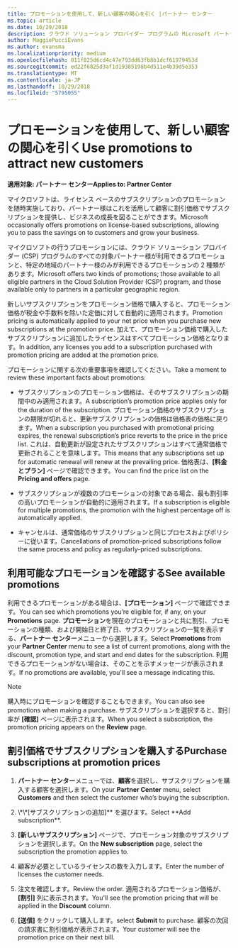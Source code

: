 ```yaml
---
title: プロモーションを使用して、新しい顧客の関心を引く |パートナー センター
ms.topic: article
ms.date: 10/29/2018
description: クラウド ソリューション プロバイダー プログラムの Microsoft パートナーは、プロモーション価格でサブスクリプションを購入し、顧客に割引価格で販売することができます。
author: MaggiePucciEvans
ms.author: evansma
ms.localizationpriority: medium
ms.openlocfilehash: 011f825d6cd4c47e793dd63fb8b1dcf61979453d
ms.sourcegitcommit: ed22f6825d3af1d19385198b4d511e4b39d5e353
ms.translationtype: MT
ms.contentlocale: ja-JP
ms.lasthandoff: 10/29/2018
ms.locfileid: "5795055"
---
```

# <a name="use-promotions-to-attract-new-customers"></a><span data-ttu-id="9c50a-103">プロモーションを使用して、新しい顧客の関心を引く</span><span class="sxs-lookup"><span data-stu-id="9c50a-103">Use promotions to attract new customers</span></span>  

**<span data-ttu-id="9c50a-104">適用対象: パートナー センター</span><span class="sxs-lookup"><span data-stu-id="9c50a-104">Applies to: Partner Center</span></span>**

<!--[FWLink: https://go.microsoft.com/fwlink/?linkid=852469]-->

<span data-ttu-id="9c50a-105">マイクロソフトは、ライセンス ベースのサブスクリプションのプロモーションを随時実施しており、パートナー様はこれを活用して顧客に割引価格でサブスクリプションを提供し、ビジネスの成長を図ることができます。</span><span class="sxs-lookup"><span data-stu-id="9c50a-105">Microsoft occasionally offers promotions on license-based subscriptions, allowing you to pass the savings on to customers and grow your business.</span></span> 

<span data-ttu-id="9c50a-106">マイクロソフトの行うプロモーションには、クラウド ソリューション プロバイダー (CSP) プログラムのすべての対象パートナー様が利用できるプロモーションと、特定の地域のパートナー様のみが利用できるプロモーションの 2 種類があります。</span><span class="sxs-lookup"><span data-stu-id="9c50a-106">Microsoft offers two kinds of promotions; those available to all eligible partners in the Cloud Solution Provider (CSP) program, and those available only to partners in a particular geographic region.</span></span>

<span data-ttu-id="9c50a-107">新しいサブスクリプションをプロモーション価格で購入すると、プロモーション価格が税金や手数料を除いた定価に対して自動的に適用されます。</span><span class="sxs-lookup"><span data-stu-id="9c50a-107">Promotion pricing is automatically applied to your net price when you purchase new subscriptions at the promotion price.</span></span> <span data-ttu-id="9c50a-108">加えて、プロモーション価格で購入したサブスクリプションに追加したライセンスはすべてプロモーション価格となります。</span><span class="sxs-lookup"><span data-stu-id="9c50a-108">In addition, any licenses you add to a subscription purchased with promotion pricing are added at the promotion price.</span></span> 

<span data-ttu-id="9c50a-109">プロモーションに関する次の重要事項を確認してください。</span><span class="sxs-lookup"><span data-stu-id="9c50a-109">Take a moment to review these important facts about promotions:</span></span>

-   <span data-ttu-id="9c50a-110">サブスクリプションのプロモーション価格は、そのサブスクリプションの期間中のみ適用されます。</span><span class="sxs-lookup"><span data-stu-id="9c50a-110">A subscription’s promotion price applies only for the duration of the subscription.</span></span> <span data-ttu-id="9c50a-111">プロモーション価格のサブスクリプションの期限が切れると、更新サブスクリプションの価格は価格表の価格に戻ります。</span><span class="sxs-lookup"><span data-stu-id="9c50a-111">When a subscription you purchased with promotional pricing expires, the renewal subscription’s price reverts to the price in the price list.</span></span> <span data-ttu-id="9c50a-112">これは、自動更新が設定されたサブスクリプションはすべて通常価格で更新されることを意味します。</span><span class="sxs-lookup"><span data-stu-id="9c50a-112">This means that any subscriptions set up for automatic renewal will renew at the prevailing price.</span></span> <span data-ttu-id="9c50a-113">価格表は、**[料金とプラン]** ページで確認できます。</span><span class="sxs-lookup"><span data-stu-id="9c50a-113">You can find the price list on the **Pricing and offers** page.</span></span> 

-   <span data-ttu-id="9c50a-114">サブスクリプションが複数のプロモーションの対象である場合、最も割引率の高いプロモーションが自動的に適用されます。</span><span class="sxs-lookup"><span data-stu-id="9c50a-114">If a subscription is eligible for multiple promotions, the promotion with the highest percentage off is automatically applied.</span></span>

-   <span data-ttu-id="9c50a-115">キャンセルは、通常価格のサブスクリプションと同じプロセスおよびポリシーに従います。</span><span class="sxs-lookup"><span data-stu-id="9c50a-115">Cancellations of promotion-priced subscriptions follow the same process and policy as regularly-priced subscriptions.</span></span>

## <a name="see-available-promotions"></a><span data-ttu-id="9c50a-116">利用可能なプロモーションを確認する</span><span class="sxs-lookup"><span data-stu-id="9c50a-116">See available promotions</span></span>

<span data-ttu-id="9c50a-117">利用できるプロモーションがある場合は、**[プロモーション]** ページで確認できます。</span><span class="sxs-lookup"><span data-stu-id="9c50a-117">You can see which promotions you’re eligible for, if any, on your **Promotions** page.</span></span> <span data-ttu-id="9c50a-118">**プロモーション**を現在のプロモーションと共に割引、プロモーションの種類、および開始日と終了日、サブスクリプションの一覧を表示する、**パートナー センター**メニューから選択します。</span><span class="sxs-lookup"><span data-stu-id="9c50a-118">Select **Promotions** from your **Partner Center** menu to see a list of current promotions, along with the discount, promotion type, and start and end dates for the subscription.</span></span> <span data-ttu-id="9c50a-119">利用できるプロモーションがない場合は、そのことを示すメッセージが表示されます。</span><span class="sxs-lookup"><span data-stu-id="9c50a-119">If no promotions are available, you'll see a message indicating this.</span></span> 

> [!NOTE]  
> <span data-ttu-id="9c50a-120">購入時にプロモーションを確認することもできます。</span><span class="sxs-lookup"><span data-stu-id="9c50a-120">You can also see promotions when making a purchase.</span></span> <span data-ttu-id="9c50a-121">サブスクリプションを選択すると、割引率が **[確認]** ページに表示されます。</span><span class="sxs-lookup"><span data-stu-id="9c50a-121">When you select a subscription, the promotion pricing appears on the **Review** page.</span></span>

## <a name="purchase-subscriptions-at-promotion-prices"></a><span data-ttu-id="9c50a-122">割引価格でサブスクリプションを購入する</span><span class="sxs-lookup"><span data-stu-id="9c50a-122">Purchase subscriptions at promotion prices</span></span>

1. <span data-ttu-id="9c50a-123">**パートナー センター**メニューでは、**顧客**を選択し、サブスクリプションを購入する顧客を選択します。</span><span class="sxs-lookup"><span data-stu-id="9c50a-123">On your **Partner Center** menu, select **Customers** and then select the customer who’s buying the subscription.</span></span> 

2. <span data-ttu-id="9c50a-124">
          \*\*[サブスクリプションの追加]** を選びます。</span><span class="sxs-lookup"><span data-stu-id="9c50a-124">Select **Add subscription**.</span></span>

3. <span data-ttu-id="9c50a-125">**[新しいサブスクリプション]** ページで、プロモーション対象のサブスクリプションを選択します。</span><span class="sxs-lookup"><span data-stu-id="9c50a-125">On the **New subscription** page, select the subscription the promotion applies to.</span></span>

4. <span data-ttu-id="9c50a-126">顧客が必要としているライセンスの数を入力します。</span><span class="sxs-lookup"><span data-stu-id="9c50a-126">Enter the number of licenses the customer needs.</span></span> 

5. <span data-ttu-id="9c50a-127">注文を確認します。</span><span class="sxs-lookup"><span data-stu-id="9c50a-127">Review the order.</span></span> <span data-ttu-id="9c50a-128">適用されるプロモーション価格が、**[割引]** 列に表示されます。</span><span class="sxs-lookup"><span data-stu-id="9c50a-128">You'll see the promotion pricing that will be applied in the **Discount** column.</span></span>  

6.  <span data-ttu-id="9c50a-129">**[送信]** をクリックして購入します。</span><span class="sxs-lookup"><span data-stu-id="9c50a-129">select **Submit** to purchase.</span></span> <span data-ttu-id="9c50a-130">顧客の次回の請求書に割引価格が表示されます。</span><span class="sxs-lookup"><span data-stu-id="9c50a-130">Your customer will see the promotion price on their next bill.</span></span>  



